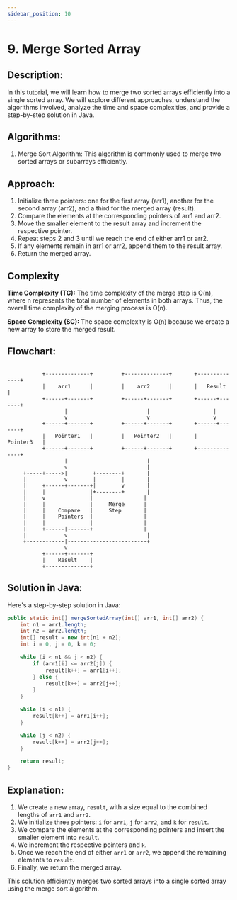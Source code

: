 ```yaml
---
sidebar_position: 10
---
```


# 9. Merge Sorted Array

## Description:
In this tutorial, we will learn how to merge two sorted arrays efficiently into a single sorted array. We will explore different approaches, understand the algorithms involved, analyze the time and space complexities, and provide a step-by-step solution in Java.

## Algorithms:
1. Merge Sort Algorithm: This algorithm is commonly used to merge two sorted arrays or subarrays efficiently.

## Approach:
1. Initialize three pointers: one for the first array (arr1), another for the second array (arr2), and a third for the merged array (result).
2. Compare the elements at the corresponding pointers of arr1 and arr2.
3. Move the smaller element to the result array and increment the respective pointer.
4. Repeat steps 2 and 3 until we reach the end of either arr1 or arr2.
5. If any elements remain in arr1 or arr2, append them to the result array.
6. Return the merged array.

## Complexity
**Time Complexity (TC):**
The time complexity of the merge step is O(n), where n represents the total number of elements in both arrays. Thus, the overall time complexity of the merging process is O(n).

**Space Complexity (SC):**
The space complexity is O(n) because we create a new array to store the merged result.

## Flowchart:
```
                                     
           +--------------+         +--------------+       +--------------+
           |    arr1      |         |    arr2      |       |   Result     |
           +------+-------+         +------+-------+       +------+-------+
                  |                         |                    |
                  v                         v                    v
           +------+-------+         +------+-------+       +------+-------+
           |   Pointer1   |         |   Pointer2   |       |   Pointer3   |
           +------+-------+         +------+-------+       +--------------+
                  |                         |
                  v                         |
     +-----+----->|        +--------+       |
     |            v        |        |       |
     |     +------+-------+|        v       |
     |     |              |+--------+       |
     |     v              |                |
     |     |              |     Merge      |
     |     |    Compare   |     Step       |
     |     |    Pointers  |                |
     |     |              |                |
     |     +------|-------+                |
     |            v                         |
     +------------|-------------------------+
                  v
           +------+-------+
           |    Result    |
           +--------------+
```

## Solution in Java:
Here's a step-by-step solution in Java:

```java
public static int[] mergeSortedArray(int[] arr1, int[] arr2) {
    int n1 = arr1.length;
    int n2 = arr2.length;
    int[] result = new int[n1 + n2];
    int i = 0, j = 0, k = 0;

    while (i < n1 && j < n2) {
        if (arr1[i] <= arr2[j]) {
            result[k++] = arr1[i++];
        } else {
            result[k++] = arr2[j++];
        }
    }

    while (i < n1) {
        result[k++] = arr1[i++];
    }

    while (j < n2) {
        result[k++] = arr2[j++];
    }

    return result;
}
```

## Explanation:
1. We create a new array, `result`, with a size equal to the combined lengths of `arr1` and `arr2`.
2. We initialize three pointers: `i` for `arr1`, `j` for `arr2`, and `k` for `result`.
3. We compare the elements at the corresponding pointers and insert the smaller element into `result`.
4. We increment the respective pointers and `k`.
5. Once we reach the end of either `arr1` or `arr2`, we append the remaining elements to `result`.
6. Finally, we return the merged array.

This solution efficiently merges two sorted arrays into a single sorted array using the merge sort algorithm.